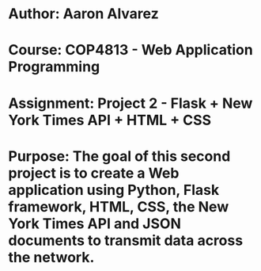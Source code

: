 # Author: Aaron Alvarez
# Course: COP4813 - Web Application Programming
# Assignment: Project 2 - Flask + New York Times API + HTML + CSS
# Purpose: The goal of this second project is to create a Web application using Python, Flask framework, HTML, CSS, the New York Times API and JSON documents to transmit data across the network.
